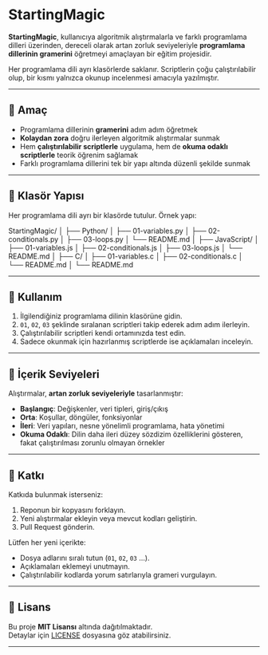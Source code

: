 # StartingMagic

**StartingMagic**, kullanıcıya algoritmik alıştırmalarla ve farklı programlama dilleri üzerinden, dereceli olarak artan zorluk seviyeleriyle **programlama dillerinin gramerini** öğretmeyi amaçlayan bir eğitim projesidir.  

Her programlama dili ayrı klasörlerde saklanır. Scriptlerin çoğu çalıştırılabilir olup, bir kısmı yalnızca okunup incelenmesi amacıyla yazılmıştır.  

---

## 🎯 Amaç

- Programlama dillerinin **gramerini** adım adım öğretmek  
- **Kolaydan zora** doğru ilerleyen algoritmik alıştırmalar sunmak  
- Hem **çalıştırılabilir scriptlerle** uygulama, hem de **okuma odaklı scriptlerle** teorik öğrenim sağlamak  
- Farklı programlama dillerini tek bir yapı altında düzenli şekilde sunmak  

---

## 📂 Klasör Yapısı

Her programlama dili ayrı bir klasörde tutulur. Örnek yapı:  

StartingMagic/
│
├── Python/
│ ├── 01-variables.py
│ ├── 02-conditionals.py
│ ├── 03-loops.py
│ └── README.md
│
├── JavaScript/
│ ├── 01-variables.js
│ ├── 02-conditionals.js
│ ├── 03-loops.js
│ └── README.md
│
├── C/
│ ├── 01-variables.c
│ ├── 02-conditionals.c
│ └── README.md
│
└── README.md


---

## 🚀 Kullanım

1. İlgilendiğiniz programlama dilinin klasörüne gidin.  
2. `01`, `02`, `03` şeklinde sıralanan scriptleri takip ederek adım adım ilerleyin.  
3. Çalıştırılabilir scriptleri kendi ortamınızda test edin.  
4. Sadece okunmak için hazırlanmış scriptlerde ise açıklamaları inceleyin.  

---

## 📘 İçerik Seviyeleri

Alıştırmalar, **artan zorluk seviyeleriyle** tasarlanmıştır:  

- **Başlangıç**: Değişkenler, veri tipleri, giriş/çıkış  
- **Orta**: Koşullar, döngüler, fonksiyonlar  
- **İleri**: Veri yapıları, nesne yönelimli programlama, hata yönetimi  
- **Okuma Odaklı**: Dilin daha ileri düzey sözdizim özelliklerini gösteren, fakat çalıştırılması zorunlu olmayan örnekler  

---

## 🤝 Katkı

Katkıda bulunmak isterseniz:  

1. Reponun bir kopyasını forklayın.  
2. Yeni alıştırmalar ekleyin veya mevcut kodları geliştirin.  
3. Pull Request gönderin.  

Lütfen her yeni içerikte:  
- Dosya adlarını sıralı tutun (`01`, `02`, `03` …).  
- Açıklamaları eklemeyi unutmayın.  
- Çalıştırılabilir kodlarda yorum satırlarıyla grameri vurgulayın.  

---

## 📄 Lisans

Bu proje **MIT Lisansı** altında dağıtılmaktadır.  
Detaylar için [LICENSE](./LICENSE) dosyasına göz atabilirsiniz.  

---
